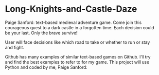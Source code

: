 # Long-Knights-and-Castle-Daze
Paige Sanford: text-based medieval adventure game.  Come join this courageous quest to a dark castle in a forgotten time.
Each decision could be your last.  Only the brave survive!

User will face decisions like which road to take or whether to run or stay and fight.  

Github has many examples of similar text-based games on Github. I’ll try and find the best examples to refer to for my game.
This project will use Python and coded by me, Paige Sanford:

